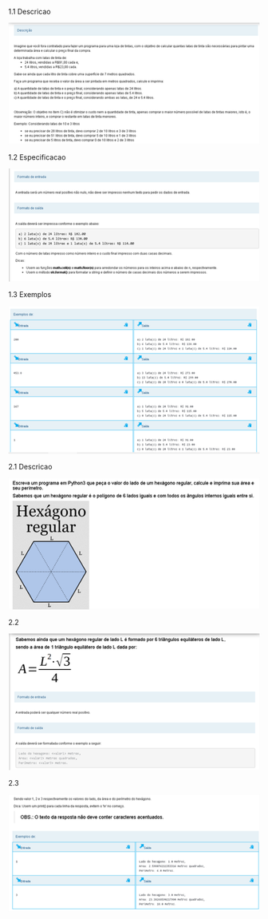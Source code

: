 1.1 Descricao

![image-20201006175304018](.assets/imgs/README/image-20201006175304018.png)

1.2 Especificacao

![image-20201006175311152](.assets/imgs/README/image-20201006175311152.png)

1.3 Exemplos

![image-20201006175316784](.assets/imgs/README/image-20201006175316784.png)



2.1 Descricao

![image-20201006175658924](.assets/imgs/README/image-20201006175658924.png)



2.2

![image-20201006175708594](.assets/imgs/README/image-20201006175708594.png)

2.3

![image-20201006175723028](.assets/imgs/README/image-20201006175723028.png)